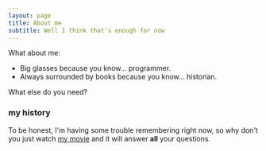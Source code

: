```yaml
---
layout: page
title: About me
subtitle: Well I think that's enough for now
---
```


What about me:

- Big glasses because you know... programmer.
- Always surrounded by books because you know... historian.

What else do you need?

### my history

To be honest, I'm having some trouble remembering right now, so why don't you just watch [my movie](https://en.wikipedia.org/wiki/Rick_and_Morty) and it will answer **all** your questions.
